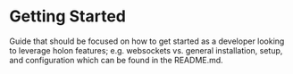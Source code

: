 # Getting Started

Guide that should be focused on how to get started as a developer looking to leverage holon features; e.g. websockets vs. general installation, setup, and configuration which can be found in the README.md.
